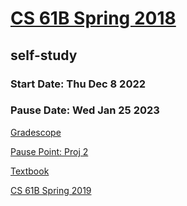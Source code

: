 # [CS 61B Spring 2018](https://sp18.datastructur.es)

## self-study

### Start Date:   Thu Dec 8 2022

### Pause Date:   Wed Jan 25 2023

[Gradescope](https://www.gradescope.com/courses/20666)

[Pause Point: Proj 2](https://sp18.datastructur.es/materials/proj/proj2/proj2)

[Textbook](https://joshhug.gitbooks.io/hug61b/content/chap9/chap91.html)

[CS 61B Spring 2019](https://sp19.datastructur.es)
